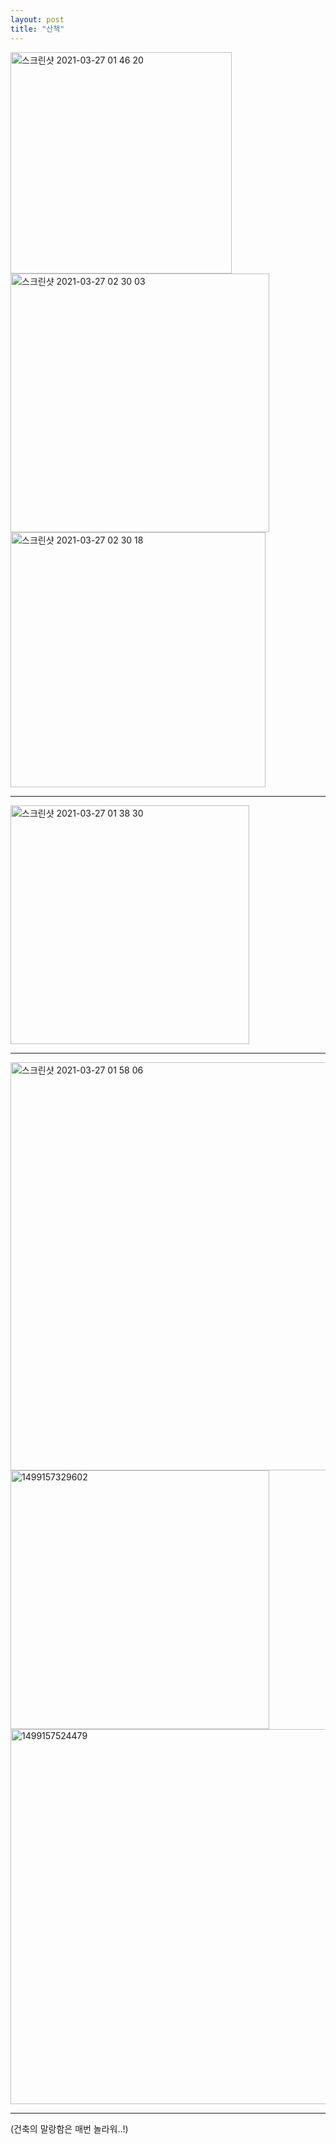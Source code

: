 ```yaml
---
layout: post
title: "산책"
---
```

<img width="354" alt="스크린샷 2021-03-27 01 46 20" src="https://user-images.githubusercontent.com/81041256/112665352-51021500-8e9e-11eb-9a62-ae80a76f0f3d.png">

<img width="414" alt="스크린샷 2021-03-27 02 30 03" src="https://user-images.githubusercontent.com/81041256/112670725-9de8ea00-8ea4-11eb-8bc8-1c7107fd2d1e.png">

<img width="408" alt="스크린샷 2021-03-27 02 30 18" src="https://user-images.githubusercontent.com/81041256/112670731-9f1a1700-8ea4-11eb-95c1-b7406d5092f2.png">

***

<img width="382" alt="스크린샷 2021-03-27 01 38 30" src="https://user-images.githubusercontent.com/81041256/112665360-52cbd880-8e9e-11eb-90a1-a958b64ff78f.png">

***

<img width="653" alt="스크린샷 2021-03-27 01 58 06" src="https://user-images.githubusercontent.com/81041256/112666846-eeaa1400-8e9f-11eb-8875-f30743aa6f8f.png">

<img width="414" alt="1499157329602" src="https://user-images.githubusercontent.com/81041256/112667131-3b8dea80-8ea0-11eb-9b73-a3ae042652a8.jpeg">

<img width="600" alt="1499157524479" src="https://user-images.githubusercontent.com/81041256/112667136-3d57ae00-8ea0-11eb-89a3-c753cc8f282c.jpeg">

***

(건축의 말랑함은 매번 놀라워..!)
